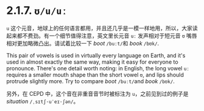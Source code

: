 # 2.1.7. `ʊ/u/uː`

`u` 这个元音，地球上的任何语言都用，并且还几乎是一模一样地用，所以，大家读起来都不费劲。有一个细节值得注意，英文里长元音 `uː` 发声相对于短元音 `ʊ` 嘴唇相对更加略微凸出。请试着比较一下 *boot* `/buːt/`<span class="speak-word-inline" data-audio-us-male="/audios/us/boot-us-male.mp3" data-audio-us-female="/audios/us/boot-us-female.mp3"></span>和 *book* `/bʊk/`<span class="speak-word-inline" data-audio-us-male="/audios/us/book-us-male.mp3" data-audio-us-female="/audios/us/book-us-female.mp3"></span>.

This pair of vowels is used in virtually every language on Earth, and it's used in almost exactly the same way, making it easy for everyone to pronounce. There's one detail worth noting: in English, the long vowel `uː` requires a smaller mouth shape than the short vowel `ʊ`, and lips should protrude slightly more. Try to compare *boot* `/buːt/`<span class="speak-word-inline" data-audio-us-male="/audios/us/boot-us-male.mp3" data-audio-us-female="/audios/us/boot-us-female.mp3"></span>and *book* `/bʊk/`<span class="speak-word-inline" data-audio-us-male="/audios/us/book-us-male.mp3" data-audio-us-female="/audios/us/book-us-female.mp3"></span>.

另外，在 CEPD 中，这个音在非重音音节时被标注为 `u`，之前见到过的例子是 *situation* `/ˌsɪtʃ·uˈeɪ·ʃən/`<span class="speak-word-inline" data-audio-us-male="/audios/us/situation-us-male.mp3" data-audio-us-female="/audios/us/situation-us-female.mp3"></span>。
